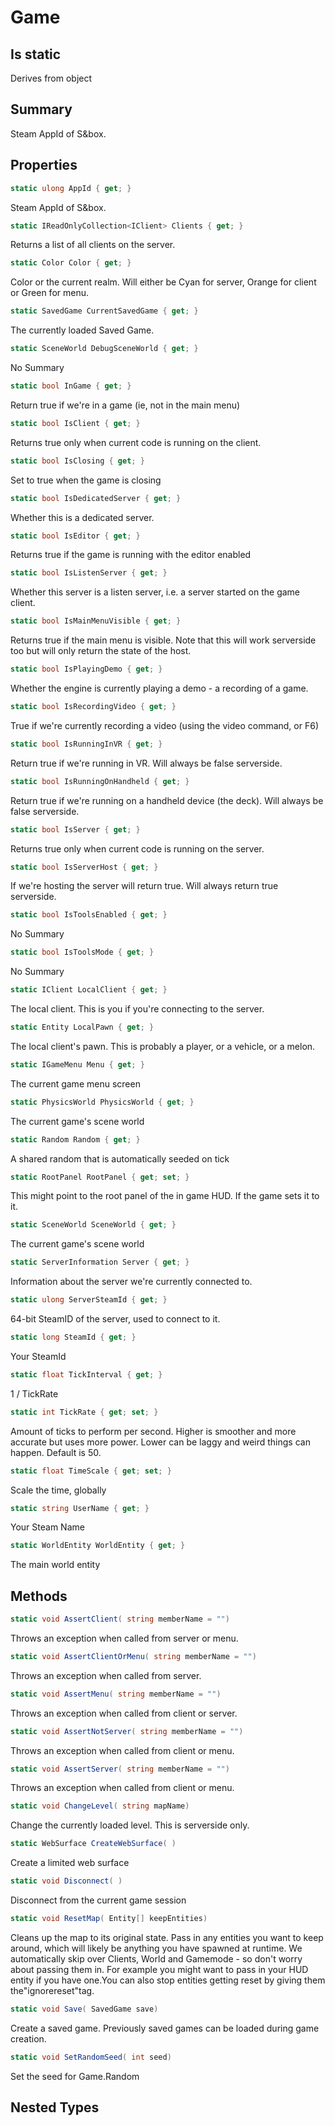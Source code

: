 # Game

## Is static
Derives from object

## Summary

Steam AppId of S&box.
## Properties

```c#
static ulong AppId { get; } 
```
Steam AppId of S&box.
```c#
static IReadOnlyCollection<IClient> Clients { get; } 
```
Returns a list of all clients on the server.
```c#
static Color Color { get; } 
```
Color or the current realm. Will either be Cyan for server, Orange for client or Green for menu.
```c#
static SavedGame CurrentSavedGame { get; } 
```
The currently loaded Saved Game.
```c#
static SceneWorld DebugSceneWorld { get; } 
```
No Summary
```c#
static bool InGame { get; } 
```
Return true if we're in a game (ie, not in the main menu)
```c#
static bool IsClient { get; } 
```
Returns true only when current code is running on the client.
```c#
static bool IsClosing { get; } 
```
Set to true when the game is closing
```c#
static bool IsDedicatedServer { get; } 
```
Whether this is a dedicated server.
```c#
static bool IsEditor { get; } 
```
Returns true if the game is running with the editor enabled
```c#
static bool IsListenServer { get; } 
```
Whether this server is a listen server, i.e. a server started on the game client.
```c#
static bool IsMainMenuVisible { get; } 
```
Returns true if the main menu is visible. Note that this will work serverside too but will only
return the state of the host.
```c#
static bool IsPlayingDemo { get; } 
```
Whether the engine is currently playing a demo - a recording of a game.
```c#
static bool IsRecordingVideo { get; } 
```
True if we're currently recording a video (using the video command, or F6)
```c#
static bool IsRunningInVR { get; } 
```
Return true if we're running in VR. Will always be false serverside.
```c#
static bool IsRunningOnHandheld { get; } 
```
Return true if we're running on a handheld device (the deck). Will always be false serverside.
```c#
static bool IsServer { get; } 
```
Returns true only when current code is running on the server.
```c#
static bool IsServerHost { get; } 
```
If we're hosting the server will return true. Will always return true serverside.
```c#
static bool IsToolsEnabled { get; } 
```
No Summary
```c#
static bool IsToolsMode { get; } 
```
No Summary
```c#
static IClient LocalClient { get; } 
```
The local client. This is you if you're connecting to the server.
```c#
static Entity LocalPawn { get; } 
```
The local client's pawn. This is probably a player, or a vehicle, or a melon.
```c#
static IGameMenu Menu { get; } 
```
The current game menu screen
```c#
static PhysicsWorld PhysicsWorld { get; } 
```
The current game's scene world
```c#
static Random Random { get; } 
```
A shared random that is automatically seeded on tick
```c#
static RootPanel RootPanel { get; set; } 
```
This might point to the root panel of the in game HUD. If the game sets it to it.
```c#
static SceneWorld SceneWorld { get; } 
```
The current game's scene world
```c#
static ServerInformation Server { get; } 
```
Information about the server we're currently connected to.
```c#
static ulong ServerSteamId { get; } 
```
64-bit SteamID of the server, used to connect to it.
```c#
static long SteamId { get; } 
```
Your SteamId
```c#
static float TickInterval { get; } 
```
1 / TickRate
```c#
static int TickRate { get; set; } 
```
Amount of ticks to perform per second. Higher is smoother and more accurate but uses more
power. Lower can be laggy and weird things can happen. Default is 50.
```c#
static float TimeScale { get; set; } 
```
Scale the time, globally
```c#
static string UserName { get; } 
```
Your Steam Name
```c#
static WorldEntity WorldEntity { get; } 
```
The main world entity
## Methods

```c#
static void AssertClient( string memberName = "") 
```
Throws an exception when called from server or menu.
```c#
static void AssertClientOrMenu( string memberName = "") 
```
Throws an exception when called from server.
```c#
static void AssertMenu( string memberName = "") 
```
Throws an exception when called from client or server.
```c#
static void AssertNotServer( string memberName = "") 
```
Throws an exception when called from client or menu.
```c#
static void AssertServer( string memberName = "") 
```
Throws an exception when called from client or menu.
```c#
static void ChangeLevel( string mapName) 
```
Change the currently loaded level. This is serverside only.
```c#
static WebSurface CreateWebSurface( ) 
```
Create a limited web surface
```c#
static void Disconnect( ) 
```
Disconnect from the current game session
```c#
static void ResetMap( Entity[] keepEntities) 
```
Cleans up the map to its original state. Pass in any entities you want to keep around, which
will likely be anything you have spawned at runtime. We automatically skip over Clients, World
and Gamemode - so don't worry about passing them in. For example you might want to pass in your HUD entity
if you have one.You can also stop entities getting reset by giving them the"ignorereset"tag.
```c#
static void Save( SavedGame save) 
```
Create a saved game. Previously saved games can be loaded during game creation.
```c#
static void SetRandomSeed( int seed) 
```
Set the seed for Game.Random
## Nested Types

